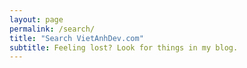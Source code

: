 ```yaml
---
layout: page
permalink: /search/
title: "Search VietAnhDev.com"
subtitle: Feeling lost? Look for things in my blog.
---
```



<div id="search-box">
	<script>
	  (function() {
	    var cx = '017506748519218477146:5fskv8iekvu';
	    var gcse = document.createElement('script');
	    gcse.type = 'text/javascript';
	    gcse.async = true;
	    gcse.src = 'https://cse.google.com/cse.js?cx=' + cx;
	    var s = document.getElementsByTagName('script')[0];
	    s.parentNode.insertBefore(gcse, s);
	  })();
	</script>
	<gcse:search></gcse:search>
</div>


<style type="text/css" media="screen">
	#search-box {
		margin-top: 50px;
	}
</style>
